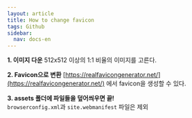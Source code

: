 ```yaml
---
layout: article
title: How to change favicon
tags: Github
sidebar:
  nav: docs-en
---
```


**1. 이미지 다운**
512x512 이상의 1:1 비율의 이미지를 고른다.

**2. Favicon으로 변환**
[https://realfavicongenerator.net/](https://realfavicongenerator.net/) 에서 favicon을 생성할 수 있다.

**3. assets 폴더에 파일들을 덮어씌우면 끝!**  
`browserconfig.xml`과  `site.webmanifest` 파일은 제외
